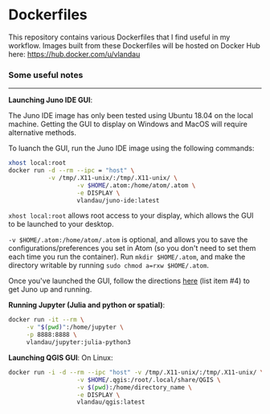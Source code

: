 # Dockerfiles

This repository contains various Dockerfiles that I find useful in my workflow. Images built from these Dockerfiles will be hosted on Docker Hub here: https://hub.docker.com/u/vlandau
<br/>

### Some useful notes
---
**Launching Juno IDE GUI**:

The Juno IDE image has only been tested using Ubuntu 18.04 on the local machine. Getting the GUI to display on Windows and MacOS will require alternative methods.

To luanch the GUI, run the Juno IDE image using the following commands:
```bash
xhost local:root
docker run -d --rm --ipc = "host" \
		   -v /tmp/.X11-unix/:/tmp/.X11-unix/ \
              	   -v $HOME/.atom:/home/atom/.atom \
              	   -e DISPLAY \
              	   vlandau/juno-ide:latest
```
`xhost local:root` allows root access to your display, which allows the GUI to be launched to your desktop.

`-v $HOME/.atom:/home/atom/.atom` is optional, and allows you to save the configurations/preferences you set in Atom (so you don't need to set them each time you run the container). Run `mkdir $HOME/.atom`, and make the directory writable by running `sudo chmod a=rxw $HOME/.atom`. 

Once you've launched the GUI, follow the directions [here](http://docs.junolab.org/latest/man/installation/) (list item #4) to get Juno up and running.

**Running Jupyter (Julia and python or spatial)**:
```bash
docker run -it --rm \
     -v "$(pwd)":/home/jupyter \
     -p 8888:8888 \
     vlandau/jupyter:julia-python3
```

**Launching QGIS GUI**:
On Linux:
```bash
docker run -i -d --rm --ipc "host" -v /tmp/.X11-unix/:/tmp/.X11-unix/ \
                   -v $HOME/.qgis:/root/.local/share/QGIS \
                   -v $(pwd):/home/directory_name \
                   -e DISPLAY \
                   vlandau/qgis:latest
```
